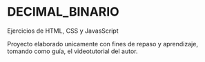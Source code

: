 # DECIMAL_BINARIO
Ejercicios de HTML, CSS y JavasScript

Proyecto elaborado unicamente con fines de repaso y aprendizaje, tomando como guía, el videotutorial del autor.
